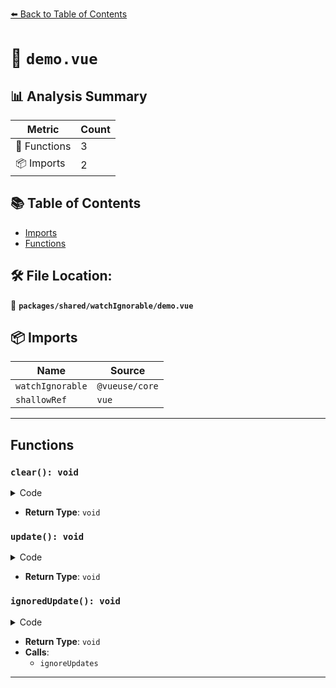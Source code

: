 [⬅️ Back to Table of Contents](../../../index.md)

# 📄 `demo.vue`

## 📊 Analysis Summary

| Metric | Count |
|--------|-------|
| 🔧 Functions | 3 |
| 📦 Imports | 2 |

## 📚 Table of Contents

- [Imports](#imports)
- [Functions](#functions)

## 🛠️ File Location:
📂 **`packages/shared/watchIgnorable/demo.vue`**

## 📦 Imports

| Name | Source |
|------|--------|
| `watchIgnorable` | `@vueuse/core` |
| `shallowRef` | `vue` |


---

## Functions

### `clear(): void`

<details><summary>Code</summary>

```ts
function clear() {
  source.value = 0
  log.value = ''
}
```
</details>

- **Return Type**: `void`
### `update(): void`

<details><summary>Code</summary>

```ts
function update() {
  source.value++
}
```
</details>

- **Return Type**: `void`
### `ignoredUpdate(): void`

<details><summary>Code</summary>

```ts
function ignoredUpdate() {
  ignoreUpdates(() => {
    source.value++
  })
}
```
</details>

- **Return Type**: `void`
- **Calls**:
  - `ignoreUpdates`

---